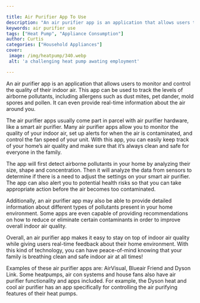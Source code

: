 ```yaml
---

title: Air Purifier App To Use
description: "An air purifier app is an application that allows users to monitor and control the quality of their indoor air. This app can be us...continue on"
keywords: air purifier use
tags: ["Heat Pump", "Appliance Consumption"]
author: Curtis
categories: ["Household Appliances"]
cover: 
 image: /img/heatpump/340.webp
 alt: 'a challenging heat pump awating employment'

---
```


An air purifier app is an application that allows users to monitor and control the quality of their indoor air. This app can be used to track the levels of airborne pollutants, including allergens such as dust mites, pet dander, mold spores and pollen. It can even provide real-time information about the air around you.

The air purifier apps usually come part in parcel with air purifier hardware, like a smart air purifier. Many air purifier apps allow you to monitor the quality of your indoor air, set up alerts for when the air is contaminated, and control the fan speed of your unit. With this app, you can easily keep track of your home’s air quality and make sure that it’s always clean and safe for everyone in the family.

The app will first detect airborne pollutants in your home by analyzing their size, shape and concentration. Then it will analyze the data from sensors to determine if there is a need to adjust the settings on your smart air purifier. The app can also alert you to potential health risks so that you can take appropriate action before the air becomes too contaminated.

Additionally, an air purifier app may also be able to provide detailed information about different types of pollutants present in your home environment. Some apps are even capable of providing recommendations on how to reduce or eliminate certain contaminants in order to improve overall indoor air quality.

Overall, an air purifier app makes it easy to stay on top of indoor air quality while giving users real-time feedback about their home environment. With this kind of technology, you can have peace-of-mind knowing that your family is breathing clean and safe indoor air at all times!

Examples of these air purifier apps are: AirVisual, Blueair Friend and Dyson Link. Some heatpumps, air con systems and house fans also have air purifier functionality and apps included. For example, the Dyson heat and cool air purifier has an app specifically for controlling the air purifying features of their heat pumps.
